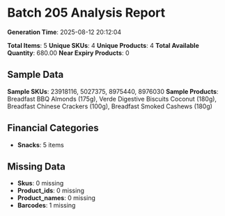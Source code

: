 # Batch 205 Analysis Report

**Generation Time**: 2025-08-12 20:12:04

**Total Items**: 5
**Unique SKUs**: 4
**Unique Products**: 4
**Total Available Quantity**: 680.00
**Near Expiry Products**: 0

## Sample Data
**Sample SKUs**: 23918116, 5027375, 8975440, 8976030
**Sample Products**: Breadfast BBQ Almonds (175g), Verde Digestive Biscuits Coconut (180g), Breadfast Chinese Crackers (100g), Breadfast Smoked Cashews (180g)

## Financial Categories
- **Snacks**: 5 items

## Missing Data
- **Skus**: 0 missing
- **Product_ids**: 0 missing
- **Product_names**: 0 missing
- **Barcodes**: 1 missing

